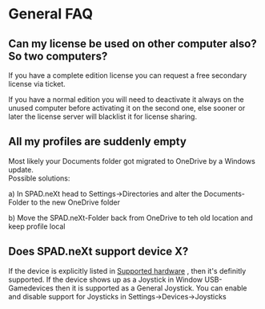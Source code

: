 # General FAQ

## Can my license be used on other computer also? So two computers?

If you have a complete edition license you can request a free secondary license via ticket.&#x20;

If you have a normal edition you will need to deactivate it always on the unused computer before activating it on the second one, else sooner or later the license server will blacklist it for license sharing.

## All my profiles are suddenly empty

Most likely your Documents folder got migrated to OneDrive by a Windows update.\
Possible solutions:

a) In SPAD.neXt head to Settings->Directories and alter the Documents-Folder to the new OneDrive folder

b) Move the SPAD.neXt-Folder back from OneDrive to teh old location and keep profile local

## Does SPAD.neXt support device X?

If the device is explicitly listed in [Supported hardware](../getting-started/supported-hardware/) , then it's definitly supported. If the device shows up as a Joystick in Window USB-Gamedevices then it is supported as a General Joystick. You can enable and disable support for Joysticks in Settings->Devices->Joysticks
